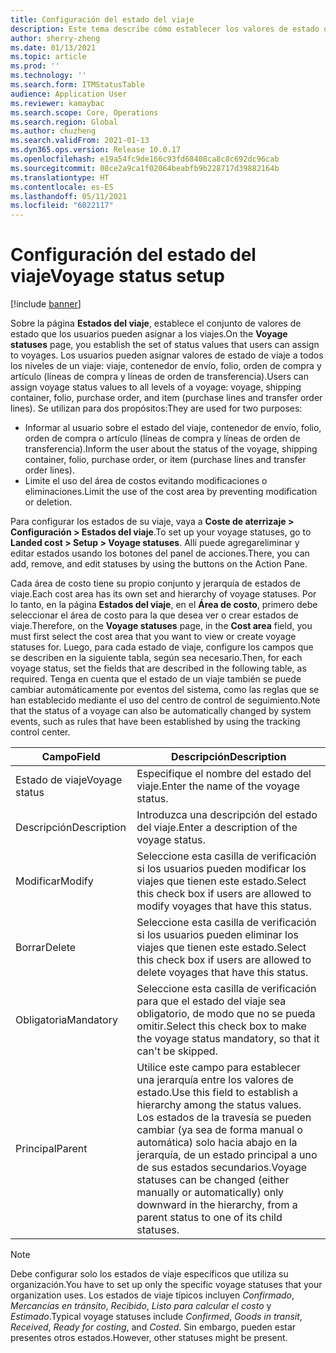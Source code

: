 ```yaml
---
title: Configuración del estado del viaje
description: Este tema describe cómo establecer los valores de estado que los usuarios pueden asignar a los viajes.
author: sherry-zheng
ms.date: 01/13/2021
ms.topic: article
ms.prod: ''
ms.technology: ''
ms.search.form: ITMStatusTable
audience: Application User
ms.reviewer: kamaybac
ms.search.scope: Core, Operations
ms.search.region: Global
ms.author: chuzheng
ms.search.validFrom: 2021-01-13
ms.dyn365.ops.version: Release 10.0.17
ms.openlocfilehash: e19a54fc9de166c93fd68408ca8c8c692dc96cab
ms.sourcegitcommit: 08ce2a9ca1f02064beabfb9b228717d39882164b
ms.translationtype: HT
ms.contentlocale: es-ES
ms.lasthandoff: 05/11/2021
ms.locfileid: "6022117"
---
```

# <a name="voyage-status-setup"></a><span data-ttu-id="54992-103">Configuración del estado del viaje</span><span class="sxs-lookup"><span data-stu-id="54992-103">Voyage status setup</span></span>

[!include [banner](../../includes/banner.md)]

<span data-ttu-id="54992-104">Sobre la página **Estados del viaje**, establece el conjunto de valores de estado que los usuarios pueden asignar a los viajes.</span><span class="sxs-lookup"><span data-stu-id="54992-104">On the **Voyage statuses** page, you establish the set of status values that users can assign to voyages.</span></span> <span data-ttu-id="54992-105">Los usuarios pueden asignar valores de estado de viaje a todos los niveles de un viaje: viaje, contenedor de envío, folio, orden de compra y artículo (líneas de compra y líneas de orden de transferencia).</span><span class="sxs-lookup"><span data-stu-id="54992-105">Users can assign voyage status values to all levels of a voyage: voyage, shipping container, folio, purchase order, and item (purchase lines and transfer order lines).</span></span> <span data-ttu-id="54992-106">Se utilizan para dos propósitos:</span><span class="sxs-lookup"><span data-stu-id="54992-106">They are used for two purposes:</span></span>

- <span data-ttu-id="54992-107">Informar al usuario sobre el estado del viaje, contenedor de envío, folio, orden de compra o artículo (líneas de compra y líneas de orden de transferencia).</span><span class="sxs-lookup"><span data-stu-id="54992-107">Inform the user about the status of the voyage, shipping container, folio, purchase order, or item (purchase lines and transfer order lines).</span></span>
- <span data-ttu-id="54992-108">Limite el uso del área de costos evitando modificaciones o eliminaciones.</span><span class="sxs-lookup"><span data-stu-id="54992-108">Limit the use of the cost area by preventing modification or deletion.</span></span>

<span data-ttu-id="54992-109">Para configurar los estados de su viaje, vaya a **Coste de aterrizaje \> Configuración \> Estados del viaje**.</span><span class="sxs-lookup"><span data-stu-id="54992-109">To set up your voyage statuses, go to **Landed cost \> Setup \> Voyage statuses**.</span></span> <span data-ttu-id="54992-110">Allí puede agregareliminar y editar estados usando los botones del panel de acciones.</span><span class="sxs-lookup"><span data-stu-id="54992-110">There, you can add, remove, and edit statuses by using the buttons on the Action Pane.</span></span>

<span data-ttu-id="54992-111">Cada área de costo tiene su propio conjunto y jerarquía de estados de viaje.</span><span class="sxs-lookup"><span data-stu-id="54992-111">Each cost area has its own set and hierarchy of voyage statuses.</span></span> <span data-ttu-id="54992-112">Por lo tanto, en la página **Estados del viaje**, en el **Área de costo**, primero debe seleccionar el área de costo para la que desea ver o crear estados de viaje.</span><span class="sxs-lookup"><span data-stu-id="54992-112">Therefore, on the **Voyage statuses** page, in the **Cost area** field, you must first select the cost area that you want to view or create voyage statuses for.</span></span> <span data-ttu-id="54992-113">Luego, para cada estado de viaje, configure los campos que se describen en la siguiente tabla, según sea necesario.</span><span class="sxs-lookup"><span data-stu-id="54992-113">Then, for each voyage status, set the fields that are described in the following table, as required.</span></span> <span data-ttu-id="54992-114">Tenga en cuenta que el estado de un viaje también se puede cambiar automáticamente por eventos del sistema, como las reglas que se han establecido mediante el uso del centro de control de seguimiento.</span><span class="sxs-lookup"><span data-stu-id="54992-114">Note that the status of a voyage can also be automatically changed by system events, such as rules that have been established by using the tracking control center.</span></span>

| <span data-ttu-id="54992-115">Campo</span><span class="sxs-lookup"><span data-stu-id="54992-115">Field</span></span> | <span data-ttu-id="54992-116">Descripción</span><span class="sxs-lookup"><span data-stu-id="54992-116">Description</span></span> |
|---|---|
| <span data-ttu-id="54992-117">Estado de viaje</span><span class="sxs-lookup"><span data-stu-id="54992-117">Voyage status</span></span> | <span data-ttu-id="54992-118">Especifique el nombre del estado del viaje.</span><span class="sxs-lookup"><span data-stu-id="54992-118">Enter the name of the voyage status.</span></span> |
| <span data-ttu-id="54992-119">Descripción</span><span class="sxs-lookup"><span data-stu-id="54992-119">Description</span></span> | <span data-ttu-id="54992-120">Introduzca una descripción del estado del viaje.</span><span class="sxs-lookup"><span data-stu-id="54992-120">Enter a description of the voyage status.</span></span> |
| <span data-ttu-id="54992-121">Modificar</span><span class="sxs-lookup"><span data-stu-id="54992-121">Modify</span></span> | <span data-ttu-id="54992-122">Seleccione esta casilla de verificación si los usuarios pueden modificar los viajes que tienen este estado.</span><span class="sxs-lookup"><span data-stu-id="54992-122">Select this check box if users are allowed to modify voyages that have this status.</span></span> |
| <span data-ttu-id="54992-123">Borrar</span><span class="sxs-lookup"><span data-stu-id="54992-123">Delete</span></span> | <span data-ttu-id="54992-124">Seleccione esta casilla de verificación si los usuarios pueden eliminar los viajes que tienen este estado.</span><span class="sxs-lookup"><span data-stu-id="54992-124">Select this check box if users are allowed to delete voyages that have this status.</span></span> |
| <span data-ttu-id="54992-125">Obligatoria</span><span class="sxs-lookup"><span data-stu-id="54992-125">Mandatory</span></span> | <span data-ttu-id="54992-126">Seleccione esta casilla de verificación para que el estado del viaje sea obligatorio, de modo que no se pueda omitir.</span><span class="sxs-lookup"><span data-stu-id="54992-126">Select this check box to make the voyage status mandatory, so that it can't be skipped.</span></span> |
| <span data-ttu-id="54992-127">Principal</span><span class="sxs-lookup"><span data-stu-id="54992-127">Parent</span></span> | <span data-ttu-id="54992-128">Utilice este campo para establecer una jerarquía entre los valores de estado.</span><span class="sxs-lookup"><span data-stu-id="54992-128">Use this field to establish a hierarchy among the status values.</span></span> <span data-ttu-id="54992-129">Los estados de la travesía se pueden cambiar (ya sea de forma manual o automática) solo hacia abajo en la jerarquía, de un estado principal a uno de sus estados secundarios.</span><span class="sxs-lookup"><span data-stu-id="54992-129">Voyage statuses can be changed (either manually or automatically) only downward in the hierarchy, from a parent status to one of its child statuses.</span></span>

> [!NOTE]
> <span data-ttu-id="54992-130">Debe configurar solo los estados de viaje específicos que utiliza su organización.</span><span class="sxs-lookup"><span data-stu-id="54992-130">You have to set up only the specific voyage statuses that your organization uses.</span></span> <span data-ttu-id="54992-131">Los estados de viaje típicos incluyen *Confirmado*, *Mercancías en tránsito*, *Recibido*, *Listo para calcular el costo* y *Estimado*.</span><span class="sxs-lookup"><span data-stu-id="54992-131">Typical voyage statuses include *Confirmed*, *Goods in transit*, *Received*, *Ready for costing*, and *Costed*.</span></span> <span data-ttu-id="54992-132">Sin embargo, pueden estar presentes otros estados.</span><span class="sxs-lookup"><span data-stu-id="54992-132">However, other statuses might be present.</span></span>
